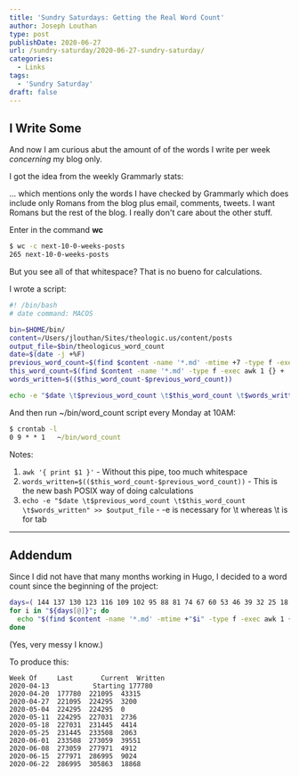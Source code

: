 ```yaml
---
title: 'Sundry Saturdays: Getting the Real Word Count'
author: Joseph Louthan
type: post
publishDate: 2020-06-27
url: /sundry-saturday/2020-06-27-sundry-saturday/
categories:
  - Links
tags:
  - 'Sundry Saturday'
draft: false
---
```

## I Write Some
And now I am curious abut the amount of of the words I write per week *concerning* my blog only.

I got the idea from the weekly Grammarly stats:

... which mentions only the words I have checked by Grammarly which does include only Romans from the blog plus email, comments, tweets. I want Romans but the rest of the blog. I really don't care about the other stuff.

Enter in the command **wc**
```bash
$ wc -c next-10-0-weeks-posts
265 next-10-0-weeks-posts
```

But you see all of that whitespace? That is no bueno for calculations.

I wrote a script:
```bash
#! /bin/bash
# date command: MACOS

bin=$HOME/bin/
content=/Users/jlouthan/Sites/theologic.us/content/posts
output_file=$bin/theologicus_word_count
date=$(date -j +%F)
previous_word_count=$(find $content -name '*.md' -mtime +7 -type f -exec awk 1 {} + | wc -w | awk '{ print $1 }')
this_word_count=$(find $content -name '*.md' -type f -exec awk 1 {} + | wc -w | awk '{ print $1 }')
words_written=$(($this_word_count-$previous_word_count))

echo -e "$date \t$previous_word_count \t$this_word_count \t$words_written" >> $output_file
```

And then run ~/bin/word_count script every Monday at 10AM:
```cmd
$ crontab -l
0 9 * * 1	~/bin/word_count
```

Notes:
1. `awk '{ print $1 }'` - Without this pipe, too much whitespace
2. `words_written=$(($this_word_count-$previous_word_count))` - This is the new bash POSIX way of doing calculations
3. `echo -e "$date \t$previous_word_count \t$this_word_count \t$words_written" >> $output_file` - -e is necessary for \t whereas \t is for tab

------

## Addendum
Since I did not have that many months working in Hugo, I decided to a word count since the beginning of the project:
```bash
days=( 144 137 130 123 116 109 102 95 88 81 74 67 60 53 46 39 32 25 18 11 )
for i in "${days[@]}"; do
  echo "$(find $content -name '*.md' -mtime +"$i" -type f -exec awk 1 {} + | wc -w | awk '{ print $1 }')"
done
```
(Yes, very messy I know.)



To produce this:
```
Week Of		Last 	   Current  Written
2020-04-13	         Starting 177780
2020-04-20	177780	221095	43315
2020-04-27	221095	224295	3200
2020-05-04	224295	224295	0
2020-05-11	224295	227031	2736
2020-05-18	227031	231445	4414
2020-05-25	231445	233508	2063
2020-06-01	233508	273059	39551
2020-06-08	273059	277971	4912
2020-06-15	277971	286995	9024
2020-06-22	286995	305863	18868
```